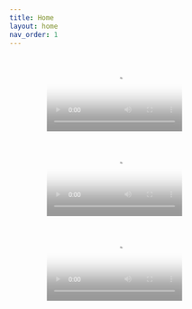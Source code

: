 ```yaml
---
title: Home
layout: home
nav_order: 1
---
```


<!DOCTYPE html>
<html lang="en">
<head>
<meta charset="UTF-8">
<meta name="viewport" content="width=device-width, initial-scale=1.0">
<title>Video Carousel</title>
<link rel="stylesheet" href="https://cdnjs.cloudflare.com/ajax/libs/OwlCarousel2/2.3.4/assets/owl.carousel.min.css">
<link rel="stylesheet" href="https://cdnjs.cloudflare.com/ajax/libs/OwlCarousel2/2.3.4/assets/owl.theme.default.min.css">
<style>
.video-section .item {
  opacity: 0.4;
  transition: 0.4s ease all;
  margin: 0 20px;
  transform: scale(0.8);
}

@media(max-width: 1000px) {
  .video-section .item {
    margin: 0;
    transform: scale(0.9);
  }
}

.video-section .active .item {
  opacity: 1;
  transform: scale(1);
}

body {
  margin: 80px 0 0 0;
}

.video-section .owl-item {
  -webkit-backface-visibility: hidden;
  -webkit-transform: translateZ(0) scale(1.0, 1.0);
}

.video-section video {
  max-width: 100%;
  height: auto;
}
</style>
</head>
<body>

<div class="owl-carousel video-section">
  <div class="item">
    <div>
      <video class="js-player" crossorigin playsinline poster="https://cdn.plyr.io/static/demo/View_From_A_Blue_Moon_Trailer-HD.jpg">
        <source src="https://cdn.plyr.io/static/demo/View_From_A_Blue_Moon_Trailer-720p.mp4" type="video/mp4" size="720">
      </video>
    </div>
  </div>
  <div class="item">
    <div>
      <video class="js-player" crossorigin playsinline poster="https://cdn.plyr.io/static/demo/View_From_A_Blue_Moon_Trailer-HD.jpg">
        <source src="https://cdn.plyr.io/static/demo/View_From_A_Blue_Moon_Trailer-720p.mp4" type="video/mp4" size="720">
      </video>
    </div>
  </div>
  <div class="item">
    <div>
      <video class="js-player" crossorigin playsinline poster="https://cdn.plyr.io/static/demo/View_From_A_Blue_Moon_Trailer-HD.jpg">
        <source src="https://cdn.plyr.io/static/demo/View_From_A_Blue_Moon_Trailer-720p.mp4" type="video/mp4" size="720">
      </video>
    </div>
  </div>
</div>

<script src="https://cdnjs.cloudflare.com/ajax/libs/jquery/3.6.0/jquery.min.js"></script>
<script src="https://cdnjs.cloudflare.com/ajax/libs/OwlCarousel2/2.3.4/owl.carousel.min.js"></script>
<script src="https://cdn.plyr.io/3.6.8/plyr.polyfilled.js"></script>
<script>
$(document).ready(function() {
  var playerSettings = {
    controls: ['play-large'],
    fullscreen: { enabled: false },
    resetOnEnd: true,
    hideControls: true,
    clickToPlay: true,
    keyboard: false
  };

  const players = Plyr.setup('.js-player', playerSettings);

  players.forEach(function(instance, index) {
    instance.on('play', function() {
      players.forEach(function(instance1, index1) {
        if (instance != instance1) {
          instance1.pause();
        }
      });
    });
  });

  $('.video-section').on('translated.owl.carousel', function(event) {
    players.forEach(function(instance, index1) {
      instance.pause();
    });
  });

  $('.owl-carousel').owlCarousel({
    stagePadding: 200,
    loop: true,
    margin: 10,
    items: 1,
    nav: true,
    responsive: {
      0: { items: 1, stagePadding: 60 },
      600: { items: 1, stagePadding: 100 },
      1000: { items: 1, stagePadding: 200 },
      1200: { items: 1, stagePadding: 250 },
      1400: { items: 1, stagePadding: 300 },
      1600: { items: 1, stagePadding: 350 },
      1800: { items: 1, stagePadding: 400 }
    }
  });
});
</script>
</body>
</html>



